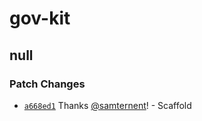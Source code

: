 # gov-kit

## null

### Patch Changes

- [`a668ed1`](https://github.com/samternent/home/commit/a668ed1df5cdda83c3089abd1e2ab35ddcb9e1ed) Thanks [@samternent](https://github.com/samternent)! - Scaffold

